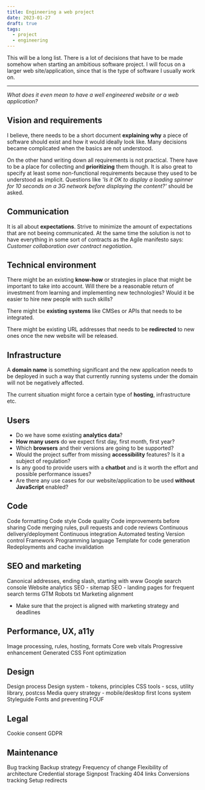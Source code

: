 ```yaml
---
title: Engineering a web project
date: 2023-01-27
draft: true
tags:
  - project
  - engineering
---
```


This will be a long list. There is a lot of decisions that have to be made
somehow when starting an ambitious software project. I will focus on a larger
web site/application, since that is the type of software I usually work on.

---

_What does it even mean to have a well engineered website or a web application?_

## Vision and requirements

I believe, there needs to be a short document **explaining why** a piece of software
should exist and how it would ideally look like. Many decisions became
complicated when the basics are not understood.

On the other hand writing down all requirements is not practical. There have to
be a place for collecting and **prioritizing** them though. It is also great to specify at
least some non-functional requirements because they used to be understood as
implicit. Questions like _'Is it OK to display a loading spinner for 10 seconds
on a 3G network before displaying the content?'_ should be asked.

## Communication

It is all about **expectations**. Strive to minimize the amount of expectations that
are not beeing communicated. At the same time the solution is not to have
everything in some sort of contracts as the Agile manifesto says: _Customer
collaboration over contract negotiation_.

## Technical environment

There might be an existing **know-how** or strategies in place that might be
important to take into account. Will there be a reasonable return of investment
from learning and implementing new technologies? Would it be easier to hire new
people with such skills?

There might be **existing systems** like CMSes or APIs that needs to be integrated.

There might be existing URL addresses that needs to be **redirected** to new
ones once the new website will be released.

## Infrastructure

A **domain name** is something significant and the new application needs to be
deployed in such a way that currently running systems under the domain will not
be negatively affected.

The current situation might force a certain type of **hosting**, infrastructure etc.

## Users

- Do we have some existing **analytics data**?
- **How many users** do we expect first day, first month, first year?
- Which **browsers** and their versions are going to be supported?
- Would the project suffer from missing **accessibility** features? Is it a subject of regulation?
- Is any good to provide users with a **chatbot** and is it worth the effort and
  possible performance issues?
- Are there any use cases for our website/application to be used **without
  JavaScript** enabled?

## Code

Code formatting
Code style
Code quality
Code improvements before sharing
Code merging rules, pull requests and code reviews
Continuous delivery/deployment
Continuous integration
Automated testing
Version control
Framework
Programming language
Template for code generation
Redeployments and cache invalidation

## SEO and marketing

Canonical addresses, ending slash, starting with www
Google search console
Website analytics
SEO - sitemap
SEO - landing pages for frequent search terms
GTM
Robots txt
Marketing alignment

- Make sure that the project is aligned with marketing strategy and deadlines

## Performance, UX, a11y

Image processing, rules, hosting, formats
Core web vitals
Progressive enhancement
Generated CSS
Font optimization

## Design

Design process
Design system - tokens, principles
CSS tools - scss, utility library, postcss
Media query strategy - mobile/desktop first
Icons system
Styleguide
Fonts and preventing FOUF

## Legal

Cookie consent
GDPR

## Maintenance

Bug tracking
Backup strategy
Frequency of change
Flexibility of architecture
Credential storage
Signpost
Tracking 404 links
Conversions tracking
Setup redirects
